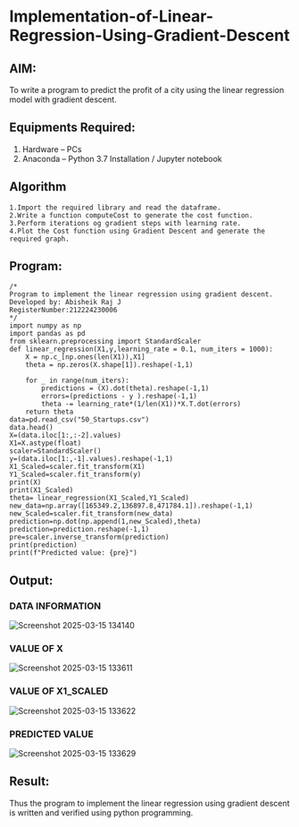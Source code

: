 # Implementation-of-Linear-Regression-Using-Gradient-Descent

## AIM:
To write a program to predict the profit of a city using the linear regression model with gradient descent.

## Equipments Required:
1. Hardware – PCs
2. Anaconda – Python 3.7 Installation / Jupyter notebook

## Algorithm
```
1.Import the required library and read the dataframe.
2.Write a function computeCost to generate the cost function.
3.Perform iterations og gradient steps with learning rate.
4.Plot the Cost function using Gradient Descent and generate the required graph.
```
## Program:
```
/*
Program to implement the linear regression using gradient descent.
Developed by: Abisheik Raj J
RegisterNumber:212224230006  
*/
import numpy as np
import pandas as pd
from sklearn.preprocessing import StandardScaler
def linear_regression(X1,y,learning_rate = 0.1, num_iters = 1000):
    X = np.c_[np.ones(len(X1)),X1]
    theta = np.zeros(X.shape[1]).reshape(-1,1)
    
    for _ in range(num_iters):
        predictions = (X).dot(theta).reshape(-1,1)
        errors=(predictions - y ).reshape(-1,1)
        theta -= learning_rate*(1/len(X1))*X.T.dot(errors)
    return theta
data=pd.read_csv("50_Startups.csv")
data.head()
X=(data.iloc[1:,:-2].values)
X1=X.astype(float)
scaler=StandardScaler()
y=(data.iloc[1:,-1].values).reshape(-1,1)
X1_Scaled=scaler.fit_transform(X1)
Y1_Scaled=scaler.fit_transform(y)
print(X)
print(X1_Scaled)
theta= linear_regression(X1_Scaled,Y1_Scaled)
new_data=np.array([165349.2,136897.8,471784.1]).reshape(-1,1)
new_Scaled=scaler.fit_transform(new_data)
prediction=np.dot(np.append(1,new_Scaled),theta)
prediction=prediction.reshape(-1,1)
pre=scaler.inverse_transform(prediction)
print(prediction)
print(f"Predicted value: {pre}")
```

## Output:
### DATA INFORMATION
![Screenshot 2025-03-15 134140](https://github.com/user-attachments/assets/05c591c0-3e43-4bb2-9ffd-e94d615029e9)
### VALUE OF X
![Screenshot 2025-03-15 133611](https://github.com/user-attachments/assets/fb249c0e-9ed2-4a3d-86b5-66629e0cd46a)
### VALUE OF X1_SCALED
![Screenshot 2025-03-15 133622](https://github.com/user-attachments/assets/126aa0dc-58f1-4324-8c1f-dda5614cf017)
### PREDICTED VALUE
![Screenshot 2025-03-15 133629](https://github.com/user-attachments/assets/f9b8abb3-f92a-4578-bb83-ee0ea9676727)




## Result:
Thus the program to implement the linear regression using gradient descent is written and verified using python programming.
